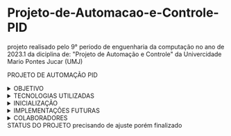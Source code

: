 # Projeto-de-Automacao-e-Controle-PID
projeto realisado pelo 9° periodo de enguenharia da computação no ano de 2023.1 da diciplina de: "Projeto de Automação e Controle" da Univercidade Mario Pontes Jucar (UMJ)

PROJETO DE AUTOMAÇÃO PID

<details><summary>OBJETIVO</summary>

Projeto referente a utilização de PID para aquisição da nota referente a VA2.

</details>


<details><summary>TECNOLOGIAS UTILIZADAS</summary>

foram utilizados peças de impressão 3d, madeiras de variados tipos e parafusos com porcas e arruelas para sustentação e mobilidade, arduino e sua respectiva ide de programação (arduino ide) utilizando a linguagem C++ modificada.

</details>

<details><summary>INICIALIZAÇÃO</summary>

copiar e passar o código para o arduino ide, lembrando que antes de submeter ter a certeza de que seu arduino uno está devidamente montado e conectado

</details>

<details><summary>IMPLEMENTAÇÕES FUTURAS</summary>

será de escolha particular a futura aplicação deste material

</details>

<details><summary>COLABORADORES</summary>

* Andrey Jackson
* André Queiroz
* Abílio Vinicius
* Bruno Almeida
* Clebson Queiroz
* Carlos Gabriel
* Hylan josé
* Halan Gomes
* José Airton
* Julio César
* Joana Bacellar
* Lucas Almeida
* Mario Kennedy
* Pablo Félix
* Pedro Henrique Mendes
* Thiago Paiva
* Thales Santos
* Vinicius Almeida
* Mauro Tony
* Vinicius de Oliveira
  
</details>
STATUS DO PROJETO
precisando de ajuste porém finalizado

